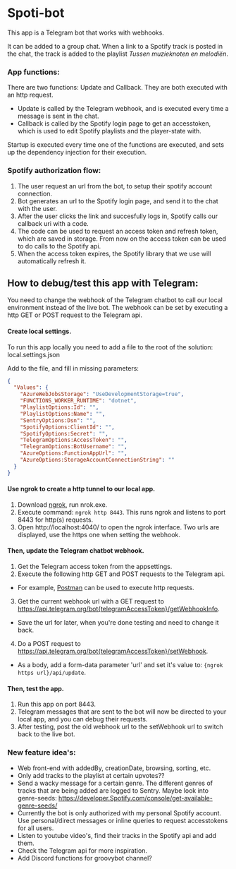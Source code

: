 ﻿# Spoti-bot

This app is a Telegram bot that works with webhooks.

It can be added to a group chat. When a link to a Spotify track is posted in the chat, the track is added to the playlist _Tussen muzieknoten en melodiën_.

### App functions:
There are two functions: Update and Callback. They are both executed with an http request.
- Update is called by the Telegram webhook, and is executed every time a message is sent in the chat.
- Callback is called by the Spotify login page to get an accesstoken, which is used to edit Spotify playlists and the player-state with.

Startup is executed every time one of the functions are executed, and sets up the dependency injection for their execution.

### Spotify authorization flow:
1. The user request an url from the bot, to setup their spotify account connection.
2. Bot generates an url to the Spotify login page, and send it to the chat with the user.
3. After the user clicks the link and succesfully logs in, Spotify calls our callback uri with a code.
4. The code can be used to request an access token and refresh token, which are saved in storage. From now on the access token can be used to do calls to the Spotify api.
5. When the access token expires, the Spotify library that we use will automatically refresh it.

## How to debug/test this app with Telegram:
You need to change the webhook of the Telegram chatbot to call our local environment instead of the live bot.
The webhook can be set by executing a http GET or POST request to the Telegram api.

#### Create local settings.
To run this app locally you need to add a file to the root of the solution: local.settings.json

Add to the file, and fill in missing parameters:
```json
{
  "Values": {
    "AzureWebJobsStorage": "UseDevelopmentStorage=true",
    "FUNCTIONS_WORKER_RUNTIME": "dotnet",
    "PlaylistOptions:Id": "",
    "PlaylistOptions:Name": "",
    "SentryOptions:Dsn": "",
    "SpotifyOptions:ClientId": "",
    "SpotifyOptions:Secret": "",
    "TelegramOptions:AccessToken": "",
    "TelegramOptions:BotUsername": "",
    "AzureOptions:FunctionAppUrl": "",
    "AzureOptions:StorageAccountConnectionString": ""
  }
}
```

#### Use **ngrok** to create a http tunnel to our local app.
1. Download [ngrok](https://ngrok.com/download), run nrok.exe.
2. Execute command: `ngrok http 8443`. This runs ngrok and listens to port 8443 for http(s) requests.
3. Open http://localhost:4040/ to open the ngrok interface. Two urls are displayed, use the https one when setting the webhook.

#### Then, update the Telegram chatbot **webhook**.
1. Get the Telegram access token from the appsettings.
2. Execute the following http GET and POST requests to the Telegram api.
  * For example, [Postman](https://www.postman.com/downloads/) can be used to execute http requests.
3. Get the current webhook url with a GET request to https://api.telegram.org/bot{telegramAccessToken}/getWebhookInfo.
  * Save the url for later, when you're done testing and need to change it back.
4. Do a POST request to https://api.telegram.org/bot{telegramAccessToken}/setWebhook.
  * As a body, add a form-data parameter 'url' and set it's value to: `{ngrok https url}/api/update`.

#### Then, test the app.
1. Run this app on port 8443.
2. Telegram messages that are sent to the bot will now be directed to your local app, and you can debug their requests.
3. After testing, post the old webhook url to the setWebhook url to switch back to the live bot.

### New feature idea's:
- Web front-end with addedBy, creationDate, browsing, sorting, etc.
- Only add tracks to the playlist at certain upvotes??
- Send a wacky message for a certain genre. The different genres of tracks that are being added are logged to Sentry. Maybe look into genre-seeds: https://developer.Spotify.com/console/get-available-genre-seeds/
- Currently the bot is only authorized with my personal Spotify account. Use personal/direct messages or inline queries to request accesstokens for all users.
- Listen to youtube video's, find their tracks in the Spotify api and add them.
- Check the Telegram api for more inspiration.
- Add Discord functions for groovybot channel?